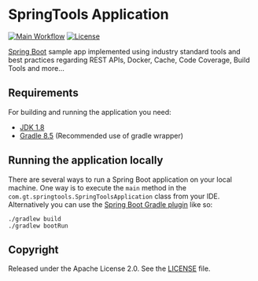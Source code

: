 # SpringTools Application

[![Main Workflow](https://github.com/gustavotiengo/spring-boot-tools-and-patterns/actions/workflows/main.yml/badge.svg)](https://github.com/gustavotiengo/springtools/actions/workflows/main.yml)
[![License](http://img.shields.io/:license-apache-blue.svg)](http://www.apache.org/licenses/LICENSE-2.0.html)

[Spring Boot](http://projects.spring.io/spring-boot/) sample app implemented using industry standard tools and best practices regarding REST APIs, Docker, Cache, Code Coverage, Build Tools and more...

## Requirements

For building and running the application you need:

- [JDK 1.8](http://www.oracle.com/technetwork/java/javase/downloads/jdk8-downloads-2133151.html)
- [Gradle 8.5](https://gradle.org/) (Recommended use of gradle wrapper)

## Running the application locally

There are several ways to run a Spring Boot application on your local machine. One way is to execute the `main` method in the `com.gt.springtools.SpringToolsApplication` class from your IDE.
Alternatively you can use the [Spring Boot Gradle plugin](https://docs.spring.io/spring-boot/docs/current/reference/html/build-tool-plugins.html#build-tool-plugins.gradle) like so:

```shell
./gradlew build
./gradlew bootRun
```

## Copyright

Released under the Apache License 2.0. See the [LICENSE](https://github.com/codecentric/springboot-sample-app/blob/master/LICENSE) file.